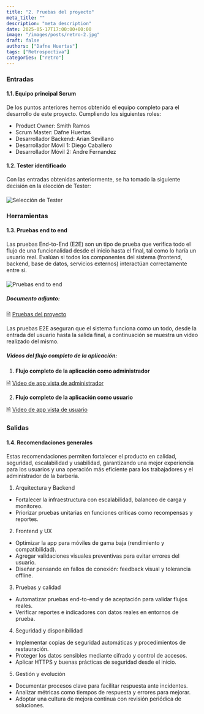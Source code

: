 ```yaml
---
title: "2. Pruebas del proyecto"
meta_title: ""
description: "meta description"
date: 2025-05-17T17:00:00+00:00
image: "/images/posts/retro-2.jpg"
draft: false
authors: ["Dafne Huertas"]
tags: ["Retrospectiva"]
categories: ["retro"]
---
```


### Entradas

#### 1.1. Equipo principal Scrum

De los puntos anteriores hemos obtenido el equipo completo para el desarrollo de este proyecto. Cumpliendo los siguientes roles:

- Product Owner: Smith Ramos
- Scrum Master: Dafne Huertas
- Desarrollador Backend: Arian Sevillano
- Desarrollador Móvil 1: Diego Caballero
- Desarrollador Móvil 2: Andre Fernandez

#### 1.2. Tester identificado

Con las entradas obtenidas anteriormente, se ha tomado la siguiente decisión en la elección de Tester:

<img src="/images/xp/tester.png" 
     alt="Selección de Tester" 
     style="display: block; margin: 20px auto; max-width: 100%;" />

### Herramientas

#### 1.3. Pruebas end to end

Las pruebas End-to-End (E2E) son un tipo de prueba que verifica todo el flujo de una funcionalidad desde el inicio hasta el final, tal como lo haría un usuario real. Evalúan si todos los componentes del sistema (frontend, backend, base de datos, servicios externos) interactúan correctamente entre sí.

<img src="/images/xp/prueba_proyecto.jpg" 
     alt="Pruebas end to end" 
     style="display: block; margin: 20px auto; max-width: 100%;" />

##### **Documento adjunto:**
 🗎 [Pruebas del proyecto](https://drive.google.com/file/d/1BJUugup2faPw7U61XrBlvQJLNqtvNSZe/view?usp=sharing)

Las pruebas E2E aseguran que el sistema funciona como un todo, desde la entrada del usuario hasta la salida final, a continuación se muestra un video realizado del mismo.

##### **Videos del flujo completo de la aplicación:**

1. **Flujo completo de la aplicación como administrador**

🗎 [Video de app vista de administrador](https://drive.google.com/file/d/17n7YHU9oWQVkVqsqImeawrmQF-jmVhgw/view?usp=sharing)

2. **Flujo completo de la aplicación como usuario**

🗎 [Video de app vista de usuario](https://drive.google.com/file/d/17qtae_JqyUiZ5vSqkdDpBdZ90RQ93oK3/view?usp=drive_link)

### Salidas

#### 1.4. Recomendaciones generales

Estas recomendaciones permiten fortalecer el producto en calidad, seguridad, escalabilidad y usabilidad, garantizando una mejor experiencia para los usuarios y una operación más eficiente para los trabajadores y el administrador de la barbería.

1. Arquitectura y Backend
- Fortalecer la infraestructura con escalabilidad, balanceo de carga y monitoreo.
- Priorizar pruebas unitarias en funciones críticas como recompensas y reportes.

2. Frontend y UX
- Optimizar la app para móviles de gama baja (rendimiento y compatibilidad).
- Agregar validaciones visuales preventivas para evitar errores del usuario.
- Diseñar pensando en fallos de conexión: feedback visual y tolerancia offline.

3. Pruebas y calidad
- Automatizar pruebas end-to-end y de aceptación para validar flujos reales.
- Verificar reportes e indicadores con datos reales en entornos de prueba.

4. Seguridad y disponibilidad
- Implementar copias de seguridad automáticas y procedimientos de restauración.
- Proteger los datos sensibles mediante cifrado y control de accesos.
- Aplicar HTTPS y buenas prácticas de seguridad desde el inicio.

5. Gestión y evolución
- Documentar procesos clave para facilitar respuesta ante incidentes.
- Analizar métricas como tiempos de respuesta y errores para mejorar.
- Adoptar una cultura de mejora continua con revisión periódica de soluciones.
